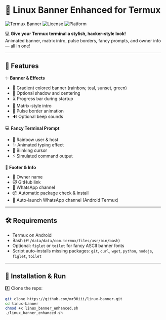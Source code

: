 # 🐧 Linux Banner Enhanced for Termux

![Termux Banner](https://img.shields.io/badge/Termux-Linux%20Banner-brightgreen)
![License](https://img.shields.io/badge/License-MIT-blue)
![Platform](https://img.shields.io/badge/Platform-Android%20(Termux)-yellowgreen)

💻 **Give your Termux terminal a stylish, hacker-style look!**  
Animated banner, matrix intro, pulse borders, fancy prompts, and owner info — all in one!

---

## 🌟 Features

✨ **Banner & Effects**
- 🎨 Gradient colored banner (rainbow, teal, sunset, green)
- 🔹 Optional shadow and centering
- ⏳ Progress bar during startup
- 🖤 Matrix-style intro
- 💫 Pulse border animation
- 🔊 Optional beep sounds

💻 **Fancy Terminal Prompt**
- 🌈 Rainbow user & host
- ✨ Animated typing effect
- 🔹 Blinking cursor
- ⚡ Simulated command output

📌 **Footer & Info**
- 🧑 Owner name
- 🐱 GitHub link
- 💬 WhatsApp channel
- 📦 Automatic package check & install
- 📲 Auto-launch WhatsApp channel (Android Termux)

---

## 🛠 Requirements

- Termux on Android  
- Bash (`#!/data/data/com.termux/files/usr/bin/bash`)  
- Optional: `figlet` or `toilet` for fancy ASCII banner fonts  
- Script auto-installs missing packages: `git`, `curl`, `wget`, `python`, `nodejs`, `figlet`, `toilet`

---

## 🚀 Installation & Run

1️⃣ Clone the repo:

```bash
git clone https://github.com/mr30iii/linux-banner.git
cd linux-banner
chmod +x linux_banner_enhanced.sh
./linux_banner_enhanced.sh
